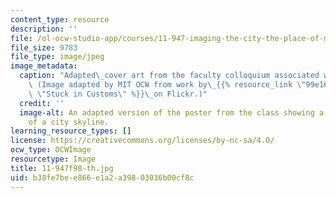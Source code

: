 ```yaml
---
content_type: resource
description: ''
file: /ol-ocw-studio-app/courses/11-947-imaging-the-city-the-place-of-media-in-city-design-and-development-fall-1998/b38fe7bee866e1a2a39803036b00cf8c_11-947f98-th.jpg
file_size: 9783
file_type: image/jpeg
image_metadata:
  caption: "Adapted\_cover art from the faculty colloquium associated with the class.\
    \ (Image adapted by MIT OCW from work by\_{{% resource_link \"99e167bc-249a-42bb-b70d-27b5268db3c0\"\
    \ \"Stuck in Customs\" %}}\_on Flickr.)"
  credit: ''
  image-alt: An adapted version of the poster from the class showing a photograph
    of a city skyline.
learning_resource_types: []
license: https://creativecommons.org/licenses/by-nc-sa/4.0/
ocw_type: OCWImage
resourcetype: Image
title: 11-947f98-th.jpg
uid: b38fe7be-e866-e1a2-a398-03036b00cf8c
---
```

